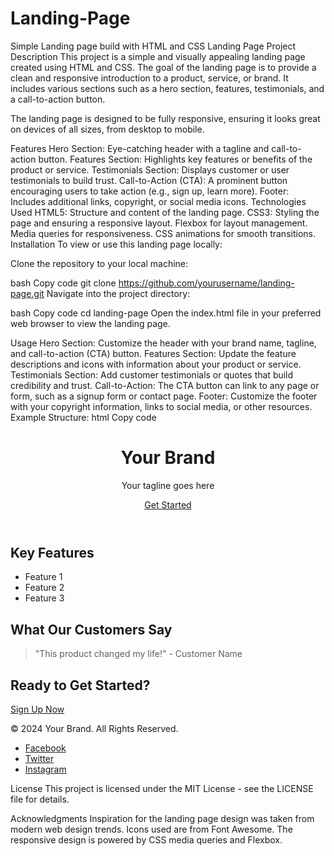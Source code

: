 # Landing-Page
Simple Landing page build with HTML and CSS
Landing Page Project
Description
This project is a simple and visually appealing landing page created using HTML and CSS. The goal of the landing page is to provide a clean and responsive introduction to a product, service, or brand. It includes various sections such as a hero section, features, testimonials, and a call-to-action button.

The landing page is designed to be fully responsive, ensuring it looks great on devices of all sizes, from desktop to mobile.

Features
Hero Section: Eye-catching header with a tagline and call-to-action button.
Features Section: Highlights key features or benefits of the product or service.
Testimonials Section: Displays customer or user testimonials to build trust.
Call-to-Action (CTA): A prominent button encouraging users to take action (e.g., sign up, learn more).
Footer: Includes additional links, copyright, or social media icons.
Technologies Used
HTML5: Structure and content of the landing page.
CSS3: Styling the page and ensuring a responsive layout.
Flexbox for layout management.
Media queries for responsiveness.
CSS animations for smooth transitions.
Installation
To view or use this landing page locally:

Clone the repository to your local machine:

bash
Copy code
git clone https://github.com/yourusername/landing-page.git
Navigate into the project directory:

bash
Copy code
cd landing-page
Open the index.html file in your preferred web browser to view the landing page.

Usage
Hero Section: Customize the header with your brand name, tagline, and call-to-action (CTA) button.
Features Section: Update the feature descriptions and icons with information about your product or service.
Testimonials Section: Add customer testimonials or quotes that build credibility and trust.
Call-to-Action: The CTA button can link to any page or form, such as a signup form or contact page.
Footer: Customize the footer with your copyright information, links to social media, or other resources.
Example Structure:
html
Copy code
<header>
    <h1>Your Brand</h1>
    <p>Your tagline goes here</p>
    <a href="#cta" class="cta-button">Get Started</a>
</header>
<section id="features">
    <h2>Key Features</h2>
    <ul>
        <li>Feature 1</li>
        <li>Feature 2</li>
        <li>Feature 3</li>
    </ul>
</section>

<section id="testimonials">
    <h2>What Our Customers Say</h2>
    <blockquote>"This product changed my life!" - Customer Name</blockquote>
</section>

<section id="cta">
    <h2>Ready to Get Started?</h2>
    <a href="#sign-up" class="cta-button">Sign Up Now</a>
</section>

<footer>
    <p>&copy; 2024 Your Brand. All Rights Reserved.</p>
    <ul>
        <li><a href="#">Facebook</a></li>
        <li><a href="#">Twitter</a></li>
        <li><a href="#">Instagram</a></li>
    </ul>
</footer>
License
This project is licensed under the MIT License - see the LICENSE file for details.

Acknowledgments
Inspiration for the landing page design was taken from modern web design trends.
Icons used are from Font Awesome.
The responsive design is powered by CSS media queries and Flexbox.
